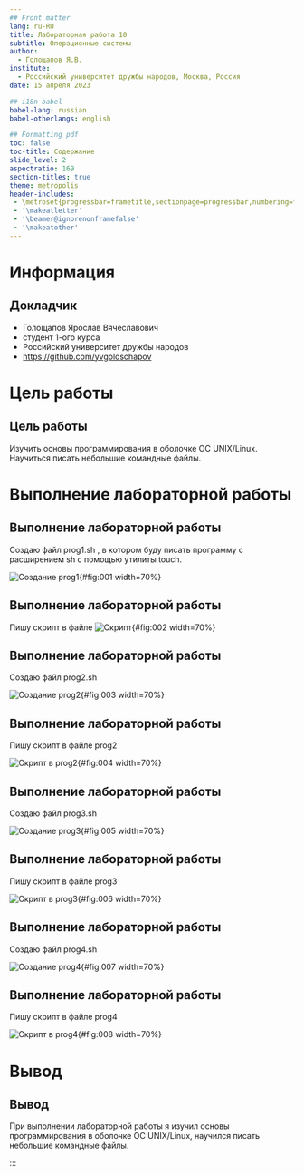 ```yaml
---
## Front matter
lang: ru-RU
title: Лабораторная работа 10
subtitle: Операционные системы
author:
  - Голощапов Я.В.
institute:
  - Российский университет дружбы народов, Москва, Россия
date: 15 апреля 2023

## i18n babel
babel-lang: russian
babel-otherlangs: english

## Formatting pdf
toc: false
toc-title: Содержание
slide_level: 2
aspectratio: 169
section-titles: true
theme: metropolis
header-includes:
 - \metroset{progressbar=frametitle,sectionpage=progressbar,numbering=fraction}
 - '\makeatletter'
 - '\beamer@ignorenonframefalse'
 - '\makeatother'
---
```


# Информация

## Докладчик

  * Голощапов Ярослав Вячеславович
  * студент 1-ого курса
  * Российский университет дружбы народов
  * <https://github.com/yvgoloschapov>


# Цель работы

## Цель работы

Изучить основы программирования в оболочке ОС UNIX/Linux. Научиться писать
небольшие командные файлы.

# Выполнение лабораторной работы 

## Выполнение лабораторной работы 

Создаю файл prog1.sh , в котором буду писать программу с расширением sh с помощью утилиты touch.

![Создание prog1](image/01.png){#fig:001 width=70%}

## Выполнение лабораторной работы 

Пишу скрипт в файле 
![Скрипт](image/02.png){#fig:002 width=70%}

## Выполнение лабораторной работы 

Создаю файл prog2.sh

![Создание prog2](image/03.png){#fig:003 width=70%}

## Выполнение лабораторной работы 

Пишу скрипт в файле prog2

![Скрипт в prog2](image/04.png){#fig:004 width=70%}

## Выполнение лабораторной работы 

Создаю файл prog3.sh

![Создание prog3](image/05.png){#fig:005 width=70%}

## Выполнение лабораторной работы 

Пишу скрипт в файле prog3 

![Скрипт в prog3](image/06.png){#fig:006 width=70%}

## Выполнение лабораторной работы 

Создаю файл prog4.sh 

![Создание prog4](image/07.png){#fig:007 width=70%}

## Выполнение лабораторной работы 

Пишу скрипт в файле prog4 

![Скрипт в prog4](image/08.png){#fig:008 width=70%}

# Вывод

## Вывод

При выполнении лабораторной работы я изучил основы программирования в оболочке ОС UNIX/Linux, научился писать
небольшие командные файлы.

:::


